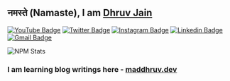 ## नमस्ते (Namaste), I am [Dhruv Jain](https://maddhruv.dev/)

[![YouTube Badge](https://img.shields.io/badge/-@Dhruv%20Jain-c4302b?style=flat-square&labelColor=c4302b&logo=youtube&logoColor=white&link=https://www.youtube.com/channel/UCQXt2DMbgcjO5xpAd0cFS8A)](https://www.youtube.com/channel/UCQXt2DMbgcjO5xpAd0cFS8A) [![Twitter Badge](https://img.shields.io/badge/-@maddhruv-1ca0f1?style=flat-square&labelColor=1ca0f1&logo=twitter&logoColor=white&link=https://twitter.com/maddhruv)](https://twitter.com/maddhruv) [![Instagram Badge](https://img.shields.io/badge/-@maddhruv-F44747?style=flat-square&labelColor=F44747&logo=instagram&logoColor=white&link=https://instagram.com/maddhruv)](https://instagram.com/maddhruv) [![Linkedin Badge](https://img.shields.io/badge/-midhruvjaink-blue?style=flat-square&logo=Linkedin&logoColor=white&link=https://www.linkedin.com/in/midhruvjaink/)](https://www.linkedin.com/in/midhruvjaink/)
[![Gmail Badge](https://img.shields.io/badge/-dhruvjainpenny@gmail.com-c14438?style=flat-square&logo=Gmail&logoColor=white&link=mailto:dhruvjainpenny@gmail.com)](mailto:dhruvjainpenny@gmail.com)

<!-- This is taken from https://github.com/maddhruv/npm-statistics -->

![NPM Stats](https://img.shields.io/endpoint?url=https%3A%2F%2Fraw.githubusercontent.com%2Fmaddhruv%2Fnpm-statistics%2Fmaster%2Fstats.json)

### I am learning blog writings here - [maddhruv.dev](https://maddhruv.dev)
